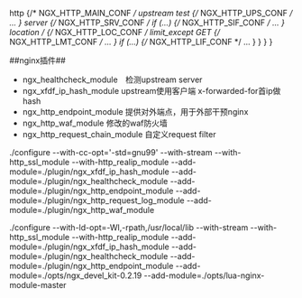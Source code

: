 http  {/* NGX_HTTP_MAIN_CONF */
     upstream test {/* NGX_HTTP_UPS_CONF */
          ...
     }
     server {/* NGX_HTTP_SRV_CONF */
           if (...) {/* NGX_HTTP_SIF_CONF */
               ...
           }
           location / {/* NGX_HTTP_LOC_CONF */
                 limit_except  GET {/* NGX_HTTP_LMT_CONF */
                        ...
                 }
                 if (...) {/* NGX_HTTP_LIF_CONF */
                     ...
                 }
           }
     }
}

##nginx插件##
- ngx_healthcheck_module　检测upstream server
- ngx_xfdf_ip_hash_module upstream使用客户端 x-forwarded-for首ip做hash
- ngx_http_endpoint_module 提供对外端点，用于外部干预nginx 
- ngx_http_waf_module 修改的waf防火墙
- ngx_http_request_chain_module 自定义request filter

./configure --with-cc-opt='-std=gnu99' --with-stream  --with-http_ssl_module --with-http_realip_module --add-module=./plugin/ngx_xfdf_ip_hash_module --add-module=./plugin/ngx_healthcheck_module --add-module=./plugin/ngx_http_endpoint_module --add-module=./plugin/ngx_http_request_log_module --add-module=./plugin/ngx_http_waf_module

./configure --with-ld-opt=-Wl,-rpath,/usr/local/lib --with-stream  --with-http_ssl_module --with-http_realip_module --add-module=./plugin/ngx_xfdf_ip_hash_module --add-module=./plugin/ngx_healthcheck_module --add-module=./plugin/ngx_http_endpoint_module --add-module=./opts/ngx_devel_kit-0.2.19 --add-module=./opts/lua-nginx-module-master